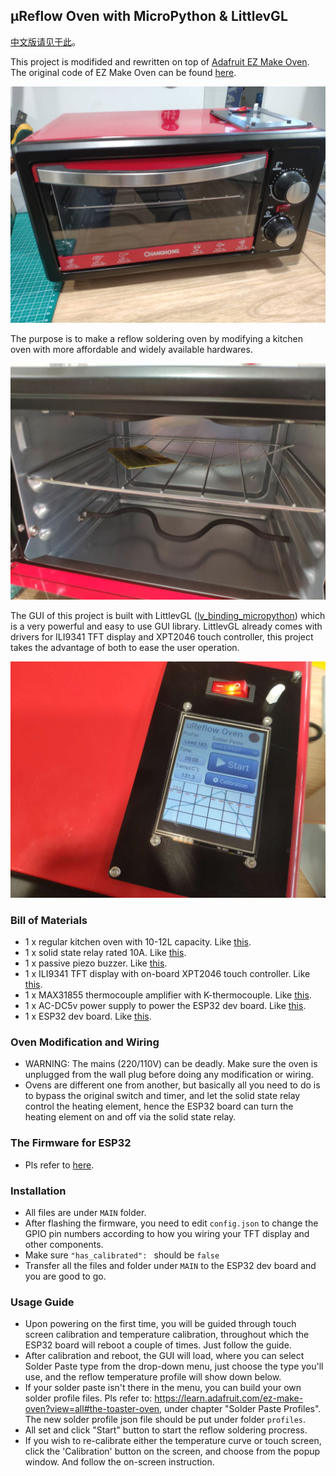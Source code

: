 ## μReflow Oven with MicroPython & LittlevGL

[中文版请见于此](./readme_zh.md)。

This project is modifided and rewritten on top of [Adafruit EZ Make Oven](https://learn.adafruit.com/ez-make-oven?view=all).
The original code of EZ Make Oven can be found [here](https://github.com/adafruit/Adafruit_Learning_System_Guides/tree/master/PyPortal_EZ_Make_Oven).

![](./pic/overview.jpg)


The purpose is to make a reflow soldering oven by modifying a kitchen oven with more affordable and widely available hardwares.

![](./pic/internal.jpg)

The GUI of this project is built with LittlevGL ([lv_binding_micropython][lv]) which is a very powerful and easy to use GUI library.
LittlevGL already comes with drivers for ILI9341 TFT display and XPT2046 touch controller, this project takes the advantage
of both to ease the user operation. 

![](./pic/screen.jpg)

### Bill of Materials
* 1 x regular kitchen oven with 10-12L capacity. Like [this][oven].
* 1 x solid state relay rated 10A. Like [this][ssr].
* 1 x passive piezo buzzer. Like [this][buzzer].
* 1 x ILI9341 TFT display with on-board XPT2046 touch controller. Like [this][tft].
* 1 x MAX31855 thermocouple amplifier with K-thermocouple. Like [this][thermocouple].
* 1 x AC-DC5v power supply to power the ESP32 dev board. Like [this][acdc].
* 1 x ESP32 dev board.  Like [this][esp32].

### Oven Modification and Wiring
* WARNING: The mains (220/110V) can be deadly.  Make sure the oven is unplugged from the wall plug before doing any modification
or wiring.
* Ovens are different one from another, but basically all you need to do is to bypass the original switch and timer, and
let the solid state relay control the heating element, hence the ESP32 board can turn the heating element
on and off via the solid state relay.

### The Firmware for ESP32
* Pls refer to [here](./FIRMWARE/readme.md).

### Installation
* All files are under ```MAIN``` folder.
* After flashing the firmware, you need to edit ```config.json``` to change the GPIO pin numbers according 
to how you wiring your TFT display and other components.
* Make sure ```"has_calibrated": ``` should be ```false```
* Transfer all the files and folder under ```MAIN``` to the ESP32 dev board and you are good to go.

### Usage Guide
* Upon powering on the first time, you will be guided through touch screen calibration and 
temperature calibration, throughout which the ESP32 board will reboot a couple of times.  Just
follow the guide.
* After calibration and reboot, the GUI will load, where you can select Solder Paste type from the
drop-down menu, just choose the type you'll use, and the reflow temperature profile will show down below.
* If your solder paste isn't there in the menu, you can build your own solder profile files.  Pls refer to: 
https://learn.adafruit.com/ez-make-oven?view=all#the-toaster-oven, under chapter "Solder Paste Profiles".
The new solder profile json file should be put under folder ```profiles```.
* All set and click "Start" button to start the reflow soldering procress.
* If you wish to re-calibrate either the temperature curve or touch screen, click the 'Calibration' button
on the screen, and choose from the popup window.  And follow the on-screen instruction.

[lv]:https://github.com/littlevgl/lv_binding_micropython
[oven]:https://www.aliexpress.com/item/4000151934943.html
[ssr]:https://www.aliexpress.com/item/4000083560440.html
[buzzer]:https://www.aliexpress.com/item/32808743801.html
[tft]:https://www.aliexpress.com/item/32960934541.html
[thermocouple]:https://www.aliexpress.com/item/32878757344.html
[acdc]:https://www.aliexpress.com/item/32821770958.html
[esp32]:https://www.aliexpress.com/item/32855652152.html